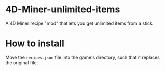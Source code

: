 # 4D-Miner-unlimited-items
A 4D Miner recipe "mod" that lets you get unlimited items from a stick.

# How to install
Move the `recipes.json` file into the game's directory, such that it replaces the original file.

